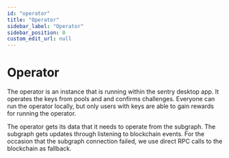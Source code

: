 ```yaml
---
id: "operator"
title: "Operator"
sidebar_label: "Operator"
sidebar_position: 0
custom_edit_url: null
---
```


# Operator

The operator is an instance that is running within the sentry desktop app. It operates the keys from pools and and confirms challenges. Everyone can run the operator locally, but only users with keys are able to gain rewards for running the operator. 

The operator gets its data that it needs to operate from the subgraph. The subgraph gets updates through listening to blockchain events. For the occasion that the subgraph connection failed, we use direct RPC calls to the blockchain as fallback. 